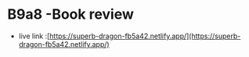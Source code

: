 # B9a8 -Book review


-  live link :[https://superb-dragon-fb5a42.netlify.app/](https://superb-dragon-fb5a42.netlify.app/) 
